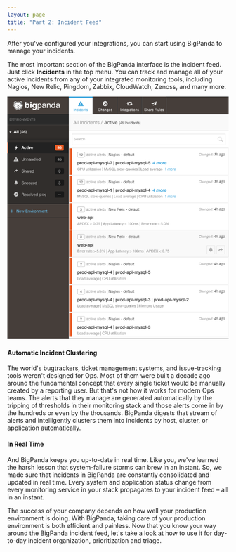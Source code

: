 ```yaml
---
layout: page
title: "Part 2: Incident Feed"
---
```


After you've configured your integrations, you can start using BigPanda to manage your incidents.

The most important section of the BigPanda interface is the incident feed. Just click **Incidents** in the top menu. You can track and manage all of your active incidents from any of your integrated monitoring tools, including Nagios, New Relic, Pingdom, Zabbix, CloudWatch, Zenoss, and many more.

![The BigPanda Incident Feed](/media/incidentFeed.png)

#### Automatic Incident Clustering

The world's bugtrackers, ticket management systems, and issue-tracking tools weren't designed for Ops. Most of them were built a decade ago around the fundamental concept that every single ticket would be manually created by a reporting user. But that's not how it works for modern Ops teams. The alerts that they manage are generated automatically by the tripping of thresholds in their monitoring stack and those alerts come in by the hundreds or even by the thousands. BigPanda digests that stream of alerts and intelligently clusters them into incidents by host, cluster, or application automatically.

#### In Real Time
And BigPanda keeps you up-to-date in real time. Like you, we've learned the harsh lesson that system-failure storms can brew in an instant. So, we made sure that incidents in BigPanda are constantly consolidated and updated in real time. Every system and application status change from every monitoring service in your stack propagates to your incident feed – all in an instant.

The success of your company depends on how well your production environment is doing. With BigPanda, taking care of your production environment is both efficient and painless. Now that you know your way around the BigPanda incident feed, let's take a look at how to use it for day-to-day incident organization, prioritization and triage.
